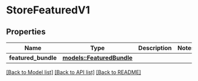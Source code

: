 # StoreFeaturedV1

## Properties

Name | Type | Description | Notes
------------ | ------------- | ------------- | -------------
**featured_bundle** | [**models::FeaturedBundle**](FeaturedBundle.md) |  | 

[[Back to Model list]](../README.md#documentation-for-models) [[Back to API list]](../README.md#documentation-for-api-endpoints) [[Back to README]](../README.md)


